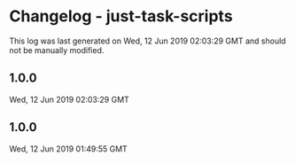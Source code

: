 # Changelog - just-task-scripts

This log was last generated on Wed, 12 Jun 2019 02:03:29 GMT and should not be manually modified.

## 1.0.0
Wed, 12 Jun 2019 02:03:29 GMT

## 1.0.0
Wed, 12 Jun 2019 01:49:55 GMT
